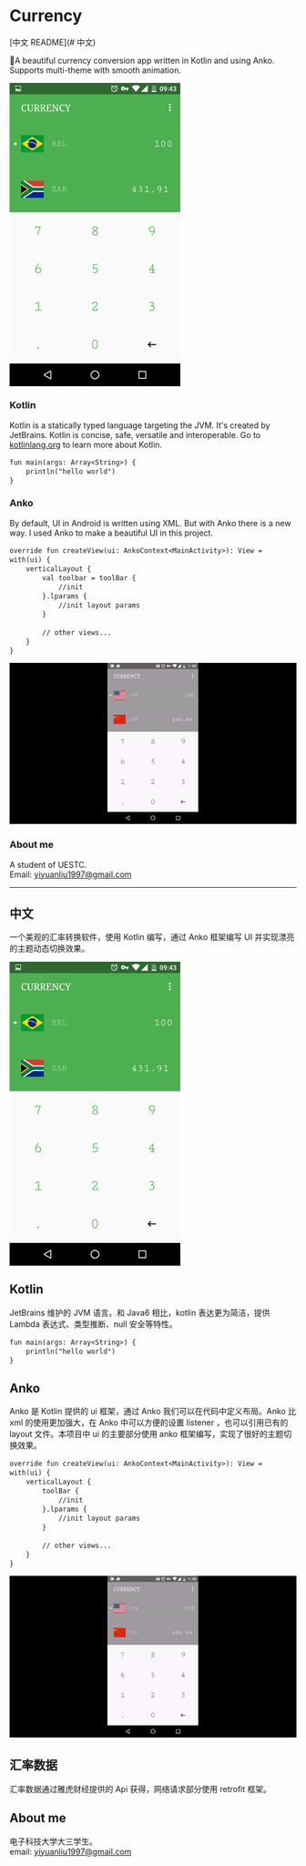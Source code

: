 # Currency

[中文 README](# 中文)

:money_with_wings:A beautiful currency conversion app written in Kotlin and using Anko. Supports multi-theme with smooth animation.

<img src="screenshots/Screenshot.png" width = "300" alt="screenshot" align=center />

### Kotlin

Kotlin is a statically typed language targeting the JVM. It's created by JetBrains. Kotlin is concise, safe, versatile and interoperable. Go to [kotlinlang.org](https://kotlinlang.org/) to learn more about Kotlin.

```
fun main(args: Array<String>) {
    println("hello world")
}
```

### Anko

By default, UI in Android is written using XML. But with Anko there is a new way. I used Anko to make a beautiful UI in this project.

```
override fun createView(ui: AnkoContext<MainActivity>): View = with(ui) {
    verticalLayout {
        val toolbar = toolBar {
            //init
        }.lparams {
            //init layout params
        }

        // other views...
    }
}
```
![gif](screenshots/anim.gif)

### About me

A student of UESTC.  
Email: yiyuanliu1997@gmail.com

--------------------------------------------------------------------------

## 中文

一个美观的汇率转换软件，使用 Kotlin 编写，通过 Anko 框架编写 UI 并实现漂亮的主题动态切换效果。

<img src="screenshots/Screenshot.png" width = "300" alt="screenshot" align=center />

## Kotlin

JetBrains 维护的 JVM 语言。和 Java6 相比，kotlin 表达更为简洁，提供 Lambda 表达式、类型推断、null 安全等特性。

```
fun main(args: Array<String>) {
    println("hello world")
}
```

## Anko

Anko 是 Kotlin 提供的 ui 框架，通过 Anko 我们可以在代码中定义布局。Anko 比 xml 的使用更加强大，在 Anko 中可以方便的设置 listener ，也可以引用已有的 layout 文件。本项目中 ui 的主要部分使用 anko 框架编写，实现了很好的主题切换效果。

```
override fun createView(ui: AnkoContext<MainActivity>): View = with(ui) {
    verticalLayout {
        toolBar {
            //init
        }.lparams {
            //init layout params
        }

        // other views...
    }
}
```

![gif](screenshots/anim.gif)

## 汇率数据

汇率数据通过雅虎财经提供的 Api 获得，网络请求部分使用 retrofit 框架。

## About me
电子科技大学大三学生。  
email: yiyuanliu1997@gmail.com
